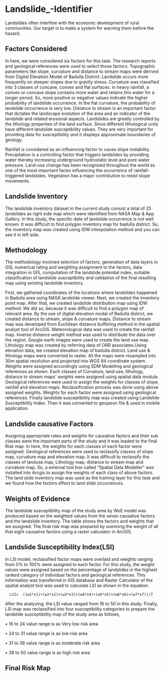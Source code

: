 # Landslide_-Identifier
Landslides often interfere with the economic development of rural communities. Our target is to make a system for warning them before the hazard.

## Factors Considered

In here, we were considered six factors for this task. The research reports and geological references were used to select those factors.
Topographic parameters like slope, curvature and distance to stream maps were derived from Digital Elevation Model of Badulla District.
Landslide occurs more frequently on steeper slopes due to gravity stress. 
Curvature was classified into 3 classes of concave, convex and flat surfaces. In heavy rainfall, a convex or concave slope contains more water and retains this water for a longer period. So, more positive or negative values indicate the higher probability of landslide occurrence. In the flat curvature, the probability of landslide occurrence is very low. 
Distance to stream is an important factor that dictates the landscape evolution of the area and an indicator of the landslide and related erosional aspects. 
Landslides are greatly controlled by the lithology properties of the land surface. Since different lithological units have different landslide susceptibility values. They are very important for providing data for susceptibility and it displays approximate boundaries of geology. 

Rainfall is considered as an influencing factor to cause slope instability. Precipitation is a controlling factor that triggers landslides by providing water thereby increasing underground hydrostatic level and pore water pressure. 
Land-use change has been recognized throughout the world as one of the most important factor influencing the occurrence of rainfall-triggered landslides. Vegetation has a major contribution to resist slope movements.

## Landslide Inventory

The landslide inventory dataset in the current study consist a total of 25 landslides as right side map which were identified from NASA Map & App Gallery. In this study, the specific date of landslide occurrence is not well known. It was difficult to find polygon inventory map for badulla district. So, the inventory map was created using IDW interpolation method and you can see it in left side.

## Methodology

The methodology involved selection of factors, generation of data layers in GIS, numerical rating and weighting assignment to the factors, data integration in GIS, computation of the landslide potential index, suitable classification of landslide susceptibility and validation of the final resulting map using existing landslide inventory.

First, we gathered coordinates of the locations where landslides happened in Badulla area using NASA landslide viewer. Next, we created the inventory point map. After that, we created landslide distribution map using IDW method. We did so, because it was difficult to find a polygon map of relevant area. By the use of digital elevation modal of Badulla district, we created distance to stream, slope & curvature maps. Distance to stream map was developed from Euclidean distance buffering method in the spatial analyst tool of ArcGIS. Meteorological data was used to create the rainfall map. Inverse distance weight method was used to distribute the data over the region. Google earth images were used to create the land use map. Lithology map was created by referring data of ORR associates.Using elevation data, we created elevation map of badulla district. Land use & lithology maps were converted to raster. All the maps were resampled into 30m spatial resolution and projected into WGS 84 coordinate system. Weights were assigned accordingly using SDM Modelling and geological references as shown. Each classes of Curvature, land use, lithology, distance to stream maps' weights were assigned using spatial data module. Geological references were used to assign the weights for classes of slope, rainfall and elevation maps. Reclassification process was done using above assigned weights. Weights for each factor were assigned using geological references. Finally landslide susceptibility map was created using Landslide Susceptibility Index. Then it was converted to geojason file & used in mobile application.


## Landslide causative Factors

Assigning appropriate rates and weights for causative factors and their sub classes were the important parts of the study and it was leaded to the final Risk map.
In here, the weights for each classes of each factor were assigned. Geological references were used to reclassify classes of slope map, curvature map and elevation map. It was difficult to reclassify the classes of landuse map, Lithology map, distance to stream map and curvature map. So, a external tool box called “Spatial Data Modeller” was installed into Arcgis to assign the weights of each class of above factors. The land slide inventory map was used as the training layer for this task and we found how the factors effect to land slide occurrences. 


## Weights of Evidence

The landslide susceptibility map of the study area by WoE model was produced based on the weighted values from the seven causative factors and the landslide inventory. The table shows the factors and weights that we assigned. The final risk map was prepared by summing the weight of all that eight causative factors using a raster calculator in ArcGIS.

## Landslide Susceptibility Index(LSI)

In LSI model, reclassified factor maps were overlaid and weights ranging from 0% to 100% were assigned to each factor. For this study, the weight values were assigned based on the percentage of landslides in the highest ranked category of individual factors and geological references. This information was transferred in GIS database and Raster Calculator of the spatial analyst tool was used to calculate LSI as shown in the equation.

      LSI=  ((w1*x1)+(w2*x2)+(w3*x3)+(w4*x4)+(w5*x5)+(w6*x6)+(w7*x7))/7
                                                                   

After the analyzing, the LSI value ranged from 16 to 50 in this study. Finally, LSI map was reclassified into four susceptibility categories to prepare the landslide susceptibility map of the study area as follows, 

•	16 to 24 value range is as Very low risk area

•	24 to 31 value range is as low risk area

•	31 to 38 value range is as moderate risk area

•	38 to 50 value range is as high risk area


## Final Risk Map
